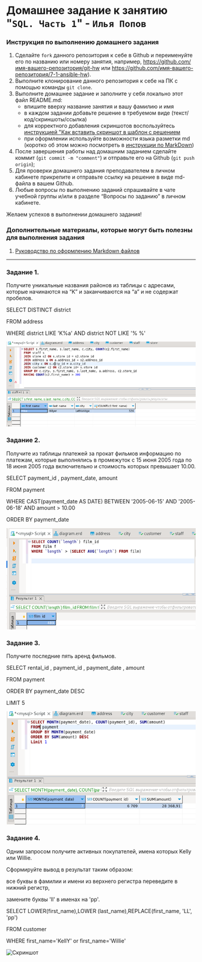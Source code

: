 # Домашнее задание к занятию "`SQL. Часть 1`" - `Илья Попов`


### Инструкция по выполнению домашнего задания

   1. Сделайте `fork` данного репозитория к себе в Github и переименуйте его по названию или номеру занятия, например, https://github.com/имя-вашего-репозитория/git-hw или  https://github.com/имя-вашего-репозитория/7-1-ansible-hw).
   2. Выполните клонирование данного репозитория к себе на ПК с помощью команды `git clone`.
   3. Выполните домашнее задание и заполните у себя локально этот файл README.md:
      - впишите вверху название занятия и вашу фамилию и имя
      - в каждом задании добавьте решение в требуемом виде (текст/код/скриншоты/ссылка)
      - для корректного добавления скриншотов воспользуйтесь [инструкцией "Как вставить скриншот в шаблон с решением](https://github.com/netology-code/sys-pattern-homework/blob/main/screen-instruction.md)
      - при оформлении используйте возможности языка разметки md (коротко об этом можно посмотреть в [инструкции  по MarkDown](https://github.com/netology-code/sys-pattern-homework/blob/main/md-instruction.md))
   4. После завершения работы над домашним заданием сделайте коммит (`git commit -m "comment"`) и отправьте его на Github (`git push origin`);
   5. Для проверки домашнего задания преподавателем в личном кабинете прикрепите и отправьте ссылку на решение в виде md-файла в вашем Github.
   6. Любые вопросы по выполнению заданий спрашивайте в чате учебной группы и/или в разделе “Вопросы по заданию” в личном кабинете.
   
Желаем успехов в выполнении домашнего задания!
   
### Дополнительные материалы, которые могут быть полезны для выполнения задания

1. [Руководство по оформлению Markdown файлов](https://gist.github.com/Jekins/2bf2d0638163f1294637#Code)

---

### Задание 1. 

Получите уникальные названия районов из таблицы с адресами, которые начинаются на “K” и заканчиваются на “a” и не содержат пробелов.

SELECT DISTINCT district

FROM address

WHERE district LIKE 'K%a' AND district NOT LIKE '% %'


![Скриншот](https://github.com/ip75wester/BD-dz/blob/main/z1.PNG)





### Задание 2. 

Получите из таблицы платежей за прокат фильмов информацию по платежам, которые выполнялись в промежуток с 15 июня 2005 года по 18 июня 2005 года включительно и стоимость которых превышает 10.00.

SELECT payment_id , payment_date, amount

FROM payment

WHERE CAST(payment_date AS DATE) BETWEEN '2005-06-15' AND '2005-06-18' AND amount > 10.00

ORDER BY payment_date 

![Скриншот](https://github.com/ip75wester/BD-dz/blob/main/z2.PNG)

### Задание 3. 

Получите последние пять аренд фильмов.

SELECT rental_id , payment_id , payment_date , amount

FROM payment

ORDER BY payment_date DESC

LIMIT 5

![Скриншот](https://github.com/ip75wester/BD-dz/blob/main/z3.PNG)


### Задание 4. 

Одним запросом получите активных покупателей, имена которых Kelly или Willie.

Сформируйте вывод в результат таким образом:

 все буквы в фамилии и имени из верхнего регистра переведите в нижний регистр,
 
 замените буквы 'll' в именах на 'pp'.
 
SELECT LOWER(first_name),LOWER (last_name),REPLACE(first_name, 'LL', 'pp')

FROM customer

WHERE first_name='KellY' or first_name='Willie'
 
 ![Скриншот](https://github.com/ip75wester/BD-dz/blob/main/z4.PNG)
